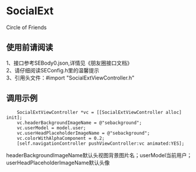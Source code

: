 # SocialExt
Circle of Friends

## 使用前请阅读
1、接口参考SEBody0.json,详情见《朋友圈接口文档》<br>
2、请仔细阅读SEConfig.h里的温馨提示<br>
3、引用头文件：#import "SocialExtViewController.h"<br>

## 调用示例
```
    SocialExtViewController *vc = [[SocialExtViewController alloc] init];
    vc.headerBackgroundImageName = @"sebackground";
    vc.userModel = model.user;
    vc.userHeadPlaceholderImageName = @"sebackground";
    vc.colorWithAlphaComponent = 0.2;
    [self.navigationController pushViewController:vc animated:YES];
 ```
 
 headerBackgroundImageName默认头视图背景图片名；userModel当前用户；userHeadPlaceholderImageName默认头像
  

